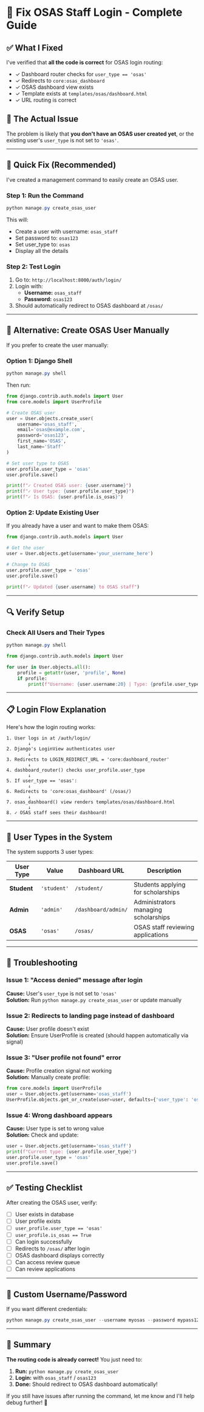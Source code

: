 # 🔧 Fix OSAS Staff Login - Complete Guide

## ✅ What I Fixed

I've verified that **all the code is correct** for OSAS login routing:
- ✓ Dashboard router checks for `user_type == 'osas'`
- ✓ Redirects to `core:osas_dashboard`
- ✓ OSAS dashboard view exists
- ✓ Template exists at `templates/osas/dashboard.html`
- ✓ URL routing is correct

## 🎯 The Actual Issue

The problem is likely that **you don't have an OSAS user created yet**, or the existing user's `user_type` is not set to `'osas'`.

---

## 🚀 Quick Fix (Recommended)

I've created a management command to easily create an OSAS user.

### Step 1: Run the Command

```powershell
python manage.py create_osas_user
```

This will:
- Create a user with username: `osas_staff`
- Set password to: `osas123`
- Set user_type to: `osas`
- Display all the details

### Step 2: Test Login

1. Go to: `http://localhost:8000/auth/login/`
2. Login with:
   - **Username:** `osas_staff`
   - **Password:** `osas123`
3. Should automatically redirect to OSAS dashboard at `/osas/`

---

## 🔧 Alternative: Create OSAS User Manually

If you prefer to create the user manually:

### Option 1: Django Shell

```powershell
python manage.py shell
```

Then run:
```python
from django.contrib.auth.models import User
from core.models import UserProfile

# Create OSAS user
user = User.objects.create_user(
    username='osas_staff',
    email='osas@example.com',
    password='osas123',
    first_name='OSAS',
    last_name='Staff'
)

# Set user type to OSAS
user.profile.user_type = 'osas'
user.profile.save()

print(f"✓ Created OSAS user: {user.username}")
print(f"✓ User type: {user.profile.user_type}")
print(f"✓ Is OSAS: {user.profile.is_osas}")
```

### Option 2: Update Existing User

If you already have a user and want to make them OSAS:

```python
from django.contrib.auth.models import User

# Get the user
user = User.objects.get(username='your_username_here')

# Change to OSAS
user.profile.user_type = 'osas'
user.profile.save()

print(f"✓ Updated {user.username} to OSAS staff")
```

---

## 🔍 Verify Setup

### Check All Users and Their Types

```powershell
python manage.py shell
```

```python
from django.contrib.auth.models import User

for user in User.objects.all():
    profile = getattr(user, 'profile', None)
    if profile:
        print(f"Username: {user.username:20} | Type: {profile.user_type:10} | Is OSAS: {profile.is_osas}")
```

---

## 📋 Login Flow Explanation

Here's how the login routing works:

```
1. User logs in at /auth/login/
        ↓
2. Django's LoginView authenticates user
        ↓
3. Redirects to LOGIN_REDIRECT_URL = 'core:dashboard_router'
        ↓
4. dashboard_router() checks user_profile.user_type
        ↓
5. If user_type == 'osas':
        ↓
6. Redirects to 'core:osas_dashboard' (/osas/)
        ↓
7. osas_dashboard() view renders templates/osas/dashboard.html
        ↓
8. ✓ OSAS staff sees their dashboard!
```

---

## 🎯 User Types in the System

The system supports 3 user types:

| User Type | Value | Dashboard URL | Description |
|-----------|-------|---------------|-------------|
| **Student** | `'student'` | `/student/` | Students applying for scholarships |
| **Admin** | `'admin'` | `/dashboard/admin/` | Administrators managing scholarships |
| **OSAS** | `'osas'` | `/osas/` | OSAS staff reviewing applications |

---

## 🐛 Troubleshooting

### Issue 1: "Access denied" message after login
**Cause:** User's `user_type` is not set to `'osas'`  
**Solution:** Run `python manage.py create_osas_user` or update manually

### Issue 2: Redirects to landing page instead of dashboard
**Cause:** User profile doesn't exist  
**Solution:** Ensure UserProfile is created (should happen automatically via signal)

### Issue 3: "User profile not found" error
**Cause:** Profile creation signal not working  
**Solution:** Manually create profile:
```python
from core.models import UserProfile
user = User.objects.get(username='osas_staff')
UserProfile.objects.get_or_create(user=user, defaults={'user_type': 'osas'})
```

### Issue 4: Wrong dashboard appears
**Cause:** User type is set to wrong value  
**Solution:** Check and update:
```python
user = User.objects.get(username='osas_staff')
print(f"Current type: {user.profile.user_type}")
user.profile.user_type = 'osas'
user.profile.save()
```

---

## ✅ Testing Checklist

After creating the OSAS user, verify:

- [ ] User exists in database
- [ ] User profile exists
- [ ] `user_profile.user_type == 'osas'`
- [ ] `user_profile.is_osas == True`
- [ ] Can login successfully
- [ ] Redirects to `/osas/` after login
- [ ] OSAS dashboard displays correctly
- [ ] Can access review queue
- [ ] Can review applications

---

## 📝 Custom Username/Password

If you want different credentials:

```powershell
python manage.py create_osas_user --username myosas --password mypass123 --email myosas@example.com
```

---

## 🎉 Summary

**The routing code is already correct!** You just need to:

1. **Run:** `python manage.py create_osas_user`
2. **Login:** with `osas_staff` / `osas123`
3. **Done:** Should redirect to OSAS dashboard automatically!

If you still have issues after running the command, let me know and I'll help debug further! 🚀
